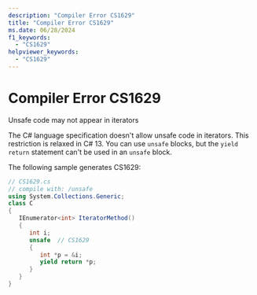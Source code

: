 ```yaml
---
description: "Compiler Error CS1629"
title: "Compiler Error CS1629"
ms.date: 06/28/2024
f1_keywords: 
  - "CS1629"
helpviewer_keywords: 
  - "CS1629"
---
```

# Compiler Error CS1629

Unsafe code may not appear in iterators

The C# language specification doesn't allow unsafe code in iterators. This restriction is relaxed in C# 13. You can use `unsafe` blocks, but the `yield return` statement can't be used in an `unsafe` block.

The following sample generates CS1629:

```csharp
// CS1629.cs
// compile with: /unsafe
using System.Collections.Generic;
class C
{
   IEnumerator<int> IteratorMethod()
   {
      int i;
      unsafe  // CS1629
      {
         int *p = &i;
         yield return *p;
      }
   }
}
```

